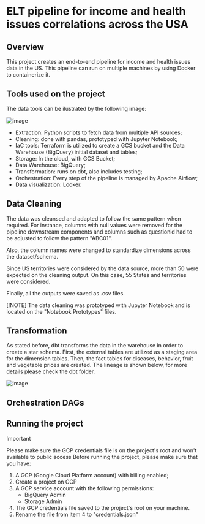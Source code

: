 # ELT pipeline for income and health issues correlations across the USA

## Overview
This project creates an end-to-end pipeline for income and health issues data in the US. This pipeline can run on multiple machines by using Docker to containerize it.

## Tools used on the project
The data tools can be ilustrated by the following image:

![image](https://github.com/user-attachments/assets/78381c16-e94f-4dbd-ba51-7c02ffb81e64)

- Extraction: Python scripts to fetch data from multiple API sources;
- Cleaning: done with pandas, prototyped with Jupyter Notebook;
- IaC tools: Terraform is utilized to create a GCS bucket and the Data Warehouse (BigQuery) initial dataset and tables;
- Storage: In the cloud, with GCS Bucket;
- Data Warehouse: BigQuery;
- Transformation: runs on dbt, also includes testing;
- Orchestration: Every step of the pipeline is managed by Apache Airflow;
- Data visualization: Looker.

## Data Cleaning
The data was cleansed and adapted to follow the same pattern when required. For instance, columns with null values were removed for the pipeline downstream components and columns such as questionid had to be adjusted to follow the pattern "ABC01".

Also, the column names were changed to standardize dimensions across the dataset/schema.

Since US territories were considered by the data source, more than 50 were expected on the cleaning output. On this case, 55 States and territories were considered.

Finally, all the outputs were saved as .csv files.

[!NOTE]
The data cleaning was prototyped with Jupyter Notebook and is located on the "Notebook Prototypes" files.

## Transformation 
As stated before, dbt transforms the data in the warehouse in order to create a star schema. First, the external tables are utilized as a staging area for the dimension tables.
Then, the fact tables for diseases, behavior, fruit and vegetable prices are created. The lineage is shown below, for more details please check the dbt folder.

![image](https://github.com/user-attachments/assets/dcfd2603-6522-4cca-91f2-c8f7e194bbd6)

## Orchestration DAGs



## Running the project
> [!IMPORTANT]
> Please make sure the GCP credentials file is on the project's root and won't available to public access
Before running the project, please make sure that you have:
1. A GCP (Google Cloud Platform account) with billing enabled;
2. Create a project on GCP 
3. A GCP service account with the following permissions:
   - BigQuery Admin
   - Storage Admin
4. The GCP credentials file saved to the project's root on your machine.
5. Rename the file from item 4 to "credentials.json"
